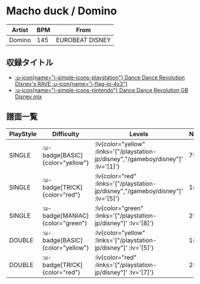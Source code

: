 # Macho duck / Domino

|Artist|BPM|From|
|------|---|----|
|Domino|145|EUROBEAT DISNEY|

## 収録タイトル

- [ :u-icon{name="i-simple-icons-playstation"} Dance Dance Revolution Disney's RAVE :u-icon{name="i-flag-jp-4x3"} ](/playstation-jp/disney)
- [ :u-icon{name="i-simple-icons-nintendo"} Dance Dance Revolution GB Disney mix](/gameboy/disney)

## 譜面一覧

|PlayStyle|Difficulty|Levels|Notes|Movie|
|---------|----------|------|-----|-----|
|SINGLE| :u-badge[BASIC]{color="yellow"} | :lv{color="yellow" :links='["/playstation-jp/disney","/gameboy/disney"]' :lv='[1]'} |75/0||
|SINGLE| :u-badge[TRICK]{color="red"} | :lv{color="red" :links='["/playstation-jp/disney","/gameboy/disney"]' :lv='[5]'} |183/0||
|SINGLE| :u-badge[MANIAC]{color="green"} | :lv{color="green" :links='["/playstation-jp/disney"]' :lv='[8]'} |259/0||
|DOUBLE| :u-badge[BASIC]{color="yellow"} | :lv{color="yellow" :links='["/playstation-jp/disney"]' :lv='[5]'} |182/0||
|DOUBLE| :u-badge[TRICK]{color="red"} | :lv{color="red" :links='["/playstation-jp/disney"]' :lv='[7]'} |251/0||
